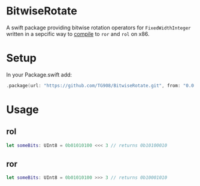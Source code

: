 # BitwiseRotate

A swift package providing bitwise rotation operators for `FixedWidthInteger` written in a sepcific way to [compile](https://www.godbolt.org/z/4Ggohy) to `ror` and `rol` on x86.

# Setup

In your Package.swift add:
```swift
.package(url: "https://github.com/TG908/BitwiseRotate.git", from: "0.0.3")
```

# Usage


## rol
```swift
let someBits: UInt8 = 0b01010100 <<< 3 // returns 0b10100010
```

## ror
```swift
let someBits: UInt8 = 0b01010100 >>> 3 // returns 0b10001010
```
